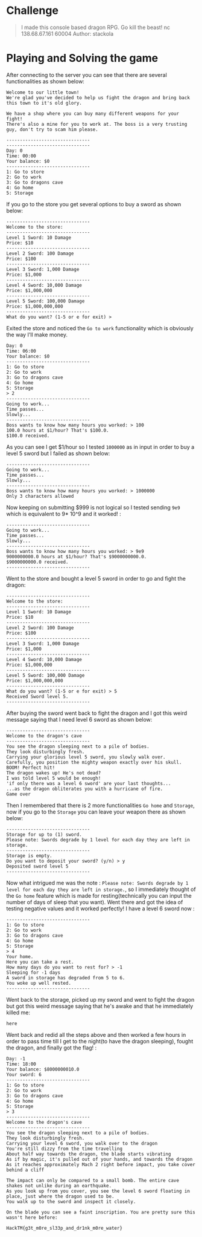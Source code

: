 # Challenge
>I made this console based dragon RPG.
>Go kill the beast!
>nc 138.68.67.161 60004
>Author: stackola

# Playing and Solving the game

After connecting to the server you can see that there are several functionalities as shown below:
```
Welcome to our little town!
We're glad you've decided to help us fight the dragon and bring back this town to it's old glory.

We have a shop where you can buy many different weapons for your fight!
There's also a mine for you to work at. The boss is a very trusting guy, don't try to scam him please.

-------------------------------
-------------------------------
Day: 0
Time: 00:00
Your balance: $0
-------------------------------
1: Go to store
2: Go to work
3: Go to dragons cave
4: Go home
5: Storage
```
If you go to the store you get several options to buy a sword as shown below:
```
-------------------------------
Welcome to the store:
-------------------------------
Level 1 Sword: 10 Damage
Price: $10
-------------------------------
Level 2 Sword: 100 Damage
Price: $100
-------------------------------
Level 3 Sword: 1,000 Damage
Price: $1,000
-------------------------------
Level 4 Sword: 10,000 Damage
Price: $1,000,000
-------------------------------
Level 5 Sword: 100,000 Damage
Price: $1,000,000,000
-------------------------------
What do you want? (1-5 or e for exit) >
```
Exited the store and noticed the `Go to work` functionality which is obviously the way I'll make money.
```
Day: 0
Time: 06:00
Your balance: $0
-------------------------------
1: Go to store
2: Go to work
3: Go to dragons cave
4: Go home
5: Storage
> 2
-------------------------------
Going to work...
Time passes...
Slowly...
-------------------------------
Boss wants to know how many hours you worked: > 100
100.0 hours at $1/hour? That's $100.0.
$100.0 received.
```
As you can see I get $1/hour so I tested `1000000` as in input in order to buy a level 5 sword but I failed as shown below:
```
-------------------------------
Going to work...
Time passes...
Slowly...
-------------------------------
Boss wants to know how many hours you worked: > 1000000
Only 3 characters allowed
```

Now keeping on submitting $999 is not logical so I tested sending `9e9` which is equivalent to 9* 10^9 and it worked! :
```
-------------------------------
Going to work...
Time passes...
Slowly...
-------------------------------
Boss wants to know how many hours you worked: > 9e9
9000000000.0 hours at $1/hour? That's $9000000000.0.
$9000000000.0 received.
-------------------------------
```
Went to the store and bought a level 5 sword in order to go and fight the dragon:
```
-------------------------------
Welcome to the store:
-------------------------------
Level 1 Sword: 10 Damage
Price: $10
-------------------------------
Level 2 Sword: 100 Damage
Price: $100
-------------------------------
Level 3 Sword: 1,000 Damage
Price: $1,000
-------------------------------
Level 4 Sword: 10,000 Damage
Price: $1,000,000
-------------------------------
Level 5 Sword: 100,000 Damage
Price: $1,000,000,000
-------------------------------
What do you want? (1-5 or e for exit) > 5
Received Sword level 5.
-------------------------------
```

After buying the sword went back to fight the dragon and I got this weird message saying that I need level 6 sword  as shown below:
```
-------------------------------
Welcome to the dragon's cave
-------------------------------
You see the dragon sleeping next to a pile of bodies.
They look disturbingly fresh.
Carrying your glorious level 5 sword, you slowly walk over.
Carefully, you position the mighty weapon exactly over his skull.
BOOM! Perfect hit!
The dragon wakes up! He's not dead?
I was told level 5 would be enough!
'if only there was a level 6 sword' are your last thoughts...
...as the dragon obliterates you with a hurricane of fire.
Game over
```
Then I remembered that there is 2 more functionalities `Go home` and `Storage`, now if you go to the `Storage` you can leave your weapon there as shown below:
```
-------------------------------
Storage for up to (1) sword.
Please note: Swords degrade by 1 level for each day they are left in storage.
-------------------------------
Storage is empty.
Do you want to deposit your sword? (y/n) > y
Deposited sword level 5
-------------------------------
```
Now what intrigued me was the note : `Please note: Swords degrade by 1 level for each day they are left in storage.`, so I immediately thought of the `Go home` feature which is made for resting(technically you can input the number of days of sleep that you want). 
Went there and got the idea of testing negative values and it worked perfectly! I have a level 6 sword now :
```
-------------------------------
1: Go to store
2: Go to work
3: Go to dragons cave
4: Go home
5: Storage
> 4
Your home.
Here you can take a rest.
How many days do you want to rest for? > -1
Sleeping for -1 days
A sword in storage has degraded from 5 to 6.
You woke up well rested.
-------------------------------
```
Went back to the storage, picked up my sword and went to fight the dragon but got this weird message saying that he's awake and that he immediately killed me:
```
here
```

Went back and redid all the steps above and then worked a few hours in order to pass time till I get to the night(to have the dragon sleeping), fought the dragon, and finally got the flag! :
```
Day: -1
Time: 18:00
Your balance: $8000000010.0
Your sword: 6
-------------------------------
1: Go to store
2: Go to work
3: Go to dragons cave
4: Go home
5: Storage
> 3
-------------------------------
Welcome to the dragon's cave
-------------------------------
You see the dragon sleeping next to a pile of bodies.
They look disturbingly fresh.
Carrying your level 6 sword, you walk over to the dragon
You're still dizzy from the time travelling
About half way towards the dragon, the blade starts vibrating
As if by magic, it's pulled out of your hands, and towards the dragon
As it reaches approximately Mach 2 right before impact, you take cover behind a cliff

The impact can only be compared to a small bomb. The entire cave shakes not unlike during an earthquake.
As you look up from you cover, you see the level 6 sword floating in place, just where the dragon used to be.
You walk up to the sword and inspect it closely.

On the blade you can see a faint inscription. You are pretty sure this wasn't here before:

HackTM{g3t_m0re_sl33p_and_dr1nk_m0re_water}
```




